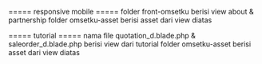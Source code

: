 ===== responsive mobile ===== 
folder front-omsetku berisi view about & partnership 
folder omsetku-asset berisi asset dari view diatas 

===== tutorial ===== 
nama file quotation_d.blade.php & saleorder_d.blade.php berisi view dari tutorial 
folder omsetku-asset berisi asset dari view diatas 
